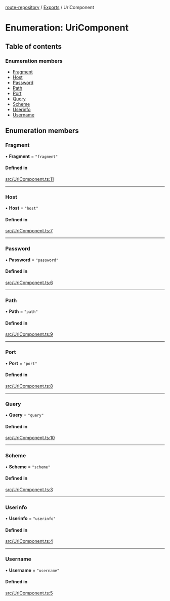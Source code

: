 [route-repository](../README.md) / [Exports](../modules.md) / UriComponent

# Enumeration: UriComponent

## Table of contents

### Enumeration members

- [Fragment](UriComponent.md#fragment)
- [Host](UriComponent.md#host)
- [Password](UriComponent.md#password)
- [Path](UriComponent.md#path)
- [Port](UriComponent.md#port)
- [Query](UriComponent.md#query)
- [Scheme](UriComponent.md#scheme)
- [Userinfo](UriComponent.md#userinfo)
- [Username](UriComponent.md#username)

## Enumeration members

### Fragment

• **Fragment** = `"fragment"`

#### Defined in

[src/UriComponent.ts:11](https://github.com/nonetallt/front-to-back-router/blob/8c8599e/src/UriComponent.ts#L11)

___

### Host

• **Host** = `"host"`

#### Defined in

[src/UriComponent.ts:7](https://github.com/nonetallt/front-to-back-router/blob/8c8599e/src/UriComponent.ts#L7)

___

### Password

• **Password** = `"password"`

#### Defined in

[src/UriComponent.ts:6](https://github.com/nonetallt/front-to-back-router/blob/8c8599e/src/UriComponent.ts#L6)

___

### Path

• **Path** = `"path"`

#### Defined in

[src/UriComponent.ts:9](https://github.com/nonetallt/front-to-back-router/blob/8c8599e/src/UriComponent.ts#L9)

___

### Port

• **Port** = `"port"`

#### Defined in

[src/UriComponent.ts:8](https://github.com/nonetallt/front-to-back-router/blob/8c8599e/src/UriComponent.ts#L8)

___

### Query

• **Query** = `"query"`

#### Defined in

[src/UriComponent.ts:10](https://github.com/nonetallt/front-to-back-router/blob/8c8599e/src/UriComponent.ts#L10)

___

### Scheme

• **Scheme** = `"scheme"`

#### Defined in

[src/UriComponent.ts:3](https://github.com/nonetallt/front-to-back-router/blob/8c8599e/src/UriComponent.ts#L3)

___

### Userinfo

• **Userinfo** = `"userinfo"`

#### Defined in

[src/UriComponent.ts:4](https://github.com/nonetallt/front-to-back-router/blob/8c8599e/src/UriComponent.ts#L4)

___

### Username

• **Username** = `"username"`

#### Defined in

[src/UriComponent.ts:5](https://github.com/nonetallt/front-to-back-router/blob/8c8599e/src/UriComponent.ts#L5)
